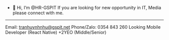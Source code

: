 - 👋 Hi, I’m @HR-GSPIT
If you are looking for new opportunity in IT, Media please connect with me.
----------
Email: tranhuynhnhu@gspit.net
Phone/Zalo: 0354 843 260
Looking Mobile Developer (React Native) +2YEO (Middle/Senior)
